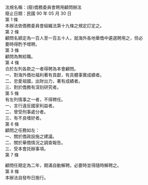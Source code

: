 法規名稱：(廢)僑務委員會聘用顧問辦法  
廢止日期：民國 90 年 05 月 30 日  
第 1 條  
本辦法依僑務委員會組織法第十九條之規定訂定之。  
第 2 條  
顧問名額定為一百人至一百五十人，就海外各地華僑中遴選聘用之，但必  
要時得酌予增聘。  
第 3 條  
顧問為無給職。  
第 4 條  
合於左列各款之一者得聘為本會顧問。  
一、對海外僑社福利著有貢獻，有具體事實成績者。  
二、忠愛祖國，出財出力，著有成績者。  
三、對於僑務有深刻研究者。  
第 5 條  
有左列情事之一者，不得聘任。  
一、言行違反國家利益者。  
二、曾受刑事處分者。  
三、有不良嗜好者。  
第 6 條  
顧問之任務如左：  
一、關於僑政設施之建議。  
二、關於華僑情況之調查報告。  
三、受本會託辦事項。  
第 7 條  


顧問任期定為二年，期滿自動解聘。必要時並得隨時解聘之。  
第 8 條  
本辦法自發布日施行。  


